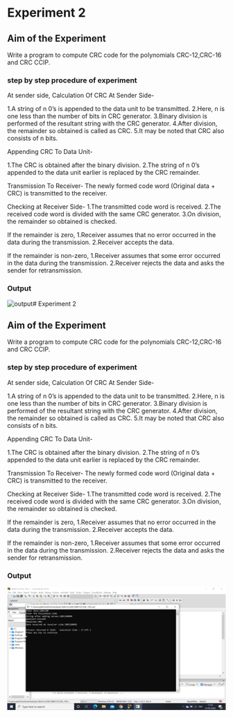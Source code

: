 # Experiment 2

## Aim of the Experiment
Write a program to compute CRC code for the polynomials CRC-12,CRC-16 and CRC CCIP.

### step by step procedure of experiment
At sender side,
Calculation Of CRC At Sender Side-

1.A string of n 0’s is appended to the data unit to be transmitted.
2.Here, n is one less than the number of bits in CRC generator.
3.Binary division is performed of the resultant string with the CRC generator.
4.After division, the remainder so obtained is called as CRC.
5.It may be noted that CRC also consists of n bits.

Appending CRC To Data Unit-

1.The CRC is obtained after the binary division.
2.The string of n 0’s appended to the data unit earlier is replaced by the CRC remainder.

Transmission To Receiver-
The newly formed code word (Original data + CRC) is transmitted to the receiver.

Checking at Receiver Side-
1.The transmitted code word is received.
2.The received code word is divided with the same CRC generator.
3.On division, the remainder so obtained is checked.

If the remainder is zero,
1.Receiver assumes that no error occurred in the data during the transmission.
2.Receiver accepts the data.

If the remainder is non-zero,
1.Receiver assumes that some error occurred in the data during the transmission.
2.Receiver rejects the data and asks the sender for retransmission.

### Output

![output](Crc.png)# Experiment 2

## Aim of the Experiment
Write a program to compute CRC code for the polynomials CRC-12,CRC-16 and CRC CCIP.

### step by step procedure of experiment
At sender side,
Calculation Of CRC At Sender Side-

1.A string of n 0’s is appended to the data unit to be transmitted.
2.Here, n is one less than the number of bits in CRC generator.
3.Binary division is performed of the resultant string with the CRC generator.
4.After division, the remainder so obtained is called as CRC.
5.It may be noted that CRC also consists of n bits.

Appending CRC To Data Unit-

1.The CRC is obtained after the binary division.
2.The string of n 0’s appended to the data unit earlier is replaced by the CRC remainder.

Transmission To Receiver-
The newly formed code word (Original data + CRC) is transmitted to the receiver.

Checking at Receiver Side-
1.The transmitted code word is received.
2.The received code word is divided with the same CRC generator.
3.On division, the remainder so obtained is checked.

If the remainder is zero,
1.Receiver assumes that no error occurred in the data during the transmission.
2.Receiver accepts the data.

If the remainder is non-zero,
1.Receiver assumes that some error occurred in the data during the transmission.
2.Receiver rejects the data and asks the sender for retransmission.

### Output

![output](CRCOutput.png)

